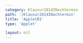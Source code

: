 ```yaml
---
category: Klausur2014INachtermin
path: '/Klausur2014INachtermin'
title: 'AppletB1'
type: 'Applet'

layout: nil
---
```

<link type="text/css" href="https://cdnjs.cloudflare.com/ajax/libs/jsxgraph/0.99.6/jsxgraph.css"><link rel="stylesheet" type="text/css" href="//cdnjs.cloudflare.com/ajax/libs/jsxgraph/0.99.7/jsxgraph.css" />
<div id="64ed75be-d2d2-4cb9-bd47-c719b651db76" class="jxgbox" style="width:500px; height:500px">
<script type="text/javascript">
    (function() {
	const board = JXG.JSXGraph.initBoard('64ed75be-d2d2-4cb9-bd47-c719b651db76', {
    							boundingbox: [-9, 13, 7, -3],
                  axis: true
              });
var phi = board.create('slider',[[-8.5,11], [-0.5,11], [90,130,257.4]], {name:'&phi;'}) ;    
var A = board.create('point', [0,0], {color:'red', fixed:true, name:'A'});
var B = board.create('point', [4,-2], {color:'red', fixed:true, name:'B'});
var C = board.create('point', [5,1], {color:'red', fixed:true, name:'C'});
var D = board.create('point', [function(){return 6*Math.sin(phi.Value()/180*Math.PI)-1;}, function(){return 9*Math.cos(phi.Value()/180*Math.PI)*Math.cos(phi.Value()/180*Math.PI)+3;}], {name:'D', fixed:true, color:'green', trace:true});
board.create('polygon', [A,B,C,D]);
var ADC = board.create('angle', [A,D,C], {orthotype:'sectordot'})
var NR_T = board.create('text', [-8, 12, '2014 NT 1 B1'], {fontsize:18})
var alpha_T = board.create('text', [-8,2, function(){return '&alpha; = ' + JXG.toFixed(ADC.Value()/Math.PI * 180,2)+ '°';}], {fontsize:18});
var area_T = board.create('text', [-8,1, function() {return'A(' + JXG.toFixed(phi.Value(),2) + ') = ' + JXG.toFixed(-22.5*Math.sin(phi.Value()*Math.PI/180)*Math.sin(phi.Value()*Math.PI/180)-3*Math.sin(phi.Value()/180*Math.PI)+37.5,2);}], {fontsize:18});

board.create('segment', [A,D], {color:'green'});
board.create('segment', [C,D], {color:'green'});

})()
  </script>
  </div>

